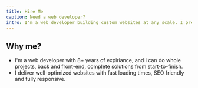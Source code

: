 ```yaml
---
title: Hire Me
caption: Need a web developer?
intro: I'm a web developer building custom websites at any scale. I prefer front-end development and ProcessWire CMS. I work remotely, from Sofia, Bulgaria.
---
```


## Why me?
* I'm a web developer with 8+ years of expiriance, and i can do whole projects, back and front-end, complete solutions from start-to-finish. 
* I deliver well-optimized websites with fast loading times, SEO friendly and fully responsive.
